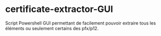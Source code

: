 # certificate-extractor-GUI
Script Powershell GUI permettant de facilement pouvoir extraire tous les éléments ou seulement certains des pfx/p12.
